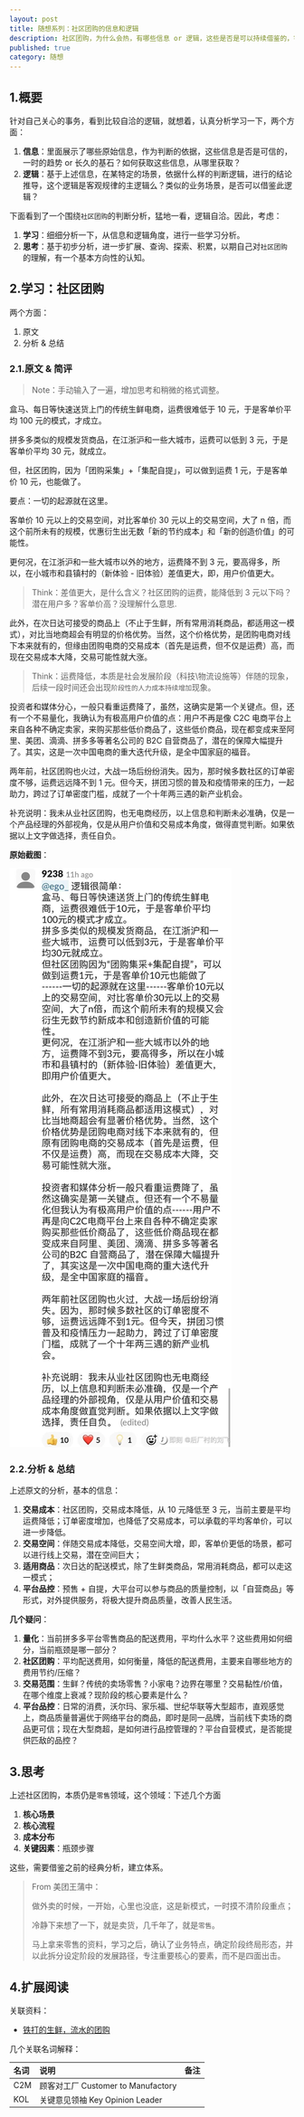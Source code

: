 ```yaml
---
layout: post
title: 随想系列：社区团购的信息和逻辑
description: 社区团购，为什么会热，有哪些信息 or 逻辑，这些是否是可以持续借鉴的，针对新生事物，如何进行相对准确的判断.
published: true
category: 随想
---
```


## 1.概要

针对自己关心的事务，看到比较自洽的逻辑，就想着，认真分析学习一下，两个方面：

1. **信息**：里面展示了哪些原始信息，作为判断的依据，这些信息是否是可信的，一时的趋势 or 长久的基石？如何获取这些信息，从哪里获取？
2. **逻辑**：基于上述信息，在某特定的场景，依据什么样的判断逻辑，进行的结论推导，这个逻辑是客观规律的主逻辑么？类似的业务场景，是否可以借鉴此逻辑？

下面看到了一个围绕`社区团购`的判断分析，猛地一看，逻辑自洽。因此，考虑：

1. **学习**：细细分析一下，从信息和逻辑角度，进行一些学习分析。
2. **思考**：基于初步分析，进一步扩展、查询、探索、积累，以期自己对`社区团购`的理解，有一个基本方向性的认知。


## 2.学习：社区团购

两个方面：

1. 原文
2. 分析 & 总结

### 2.1.原文 & 简评

> Note：手动输入了一遍，增加思考和稍微的格式调整。

盒马、每日等快速送货上门的传统生鲜电商，运费很难低于 10 元，于是客单价平均 100 元的模式，才成立。

拼多多类似的规模发货商品，在江浙沪和一些大城市，运费可以低到 3 元，于是客单价平均 30 元，就成立。

但，社区团购，因为「团购采集」+「集配自提」，可以做到运费 1 元，于是客单价 10 元，也能做了。

要点：一切的起源就在这里。

客单价 10 元以上的交易空间，对比客单价 30 元以上的交易空间，大了 n 倍，而这个前所未有的规模，优惠衍生出无数「新的节约成本」和「新的创造价值」的可能性。
 
更何况，在江浙沪和一些大城市以外的地方，运费降不到 3 元，要高得多，所以，在小城市和县镇村的（新体验 - 旧体验）差值更大，即，用户价值更大。
 
> Think：差值更大，是什么含义？社区团购的运费，能降低到 3 元以下吗？潜在用户多？客单价高？没理解什么意思.

此外，在次日达可接受的商品上（不止于生鲜，所有常用消耗商品，都适用这一模式），对比当地商超会有明显的价格优势。当然，这个价格优势，是团购电商对线下本来就有的，但缘由团购电商的交易成本（首先是运费，但不仅是运费）高，而现在交易成本大降，交易可能性就大涨。

> Think：运费降低，本质是社会发展阶段（科技\物流设施等）伴随的现象，后续一段时间还会出现`阶段性的人力成本持续增加`现象。

投资者和媒体分心，一般只看重运费降了，虽然，这确实是第一个关键点。但，还有一个不易量化，我确认为有极高用户价值的点：用户不再是像 C2C 电商平台上来自各种不确定卖家，来购买那些低价商品了，这些低价商品，现在都变成来至阿里、美团、滴滴、拼多多等著名公司的 B2C 自营商品了，潜在的保障大幅提升了。其实，这是一次中国电商的重大迭代升级，是全中国家庭的福音。

两年前，社区团购也火过，大战一场后纷纷消失。因为，那时候多数社区的订单密度不够，运费远远降不到 1 元。但今天，拼团习惯的普及和疫情带来的压力，一起助力，跨过了订单密度门槛，成就了一个十年两三遇的新产业机会。

补充说明：我未从业社区团购，也无电商经历，以上信息和判断未必准确，仅是一个产品经理的外部视角，仅是从用户价值和交易成本角度，做得直觉判断。如果依据以上文字做选择，责任自负。


**原始截图**：

![](/images/with-brain-series/group-buy-in-community-202010.jpeg)


### 2.2.分析 & 总结

上述原文的分析，基本的信息：

1. **交易成本**：社区团购，交易成本降低，从 10 元降低至 3 元，当前主要是平均运费降低；订单密度增加，也降低了交易成本，可以承载的平均客单价，可以进一步降低。
2. **交易空间**：伴随交易成本降低，交易空间大增，即，客单价更低的场景，都可以进行线上交易，潜在空间巨大；
3. **适用商品**：次日达的配送模式，除了生鲜类商品，常用消耗商品，都可以走这一模式；
4. **平台品控**：预售 + 自提，大平台可以参与商品的质量控制，以「自营商品」等形式，对外提供服务，将极大提升商品质量，改善人民生活。

**几个疑问**：

1. **量化**：当前拼多多平台零售商品的配送费用，平均什么水平？这些费用如何细分，当前瓶颈是哪一部分？
2. **社区团购**：平均配送费用，如何衡量，降低的配送费用，主要来自哪些地方的费用节约/压缩？
3. **交易范围**：生鲜？传统的卖场零售？小家电？边界在哪里？交易黏性/价值，在哪个维度上衰减？现阶段的核心要素是什么？
4. **平台品控**：日常的消费，沃尔玛、家乐福、世纪华联等大型超市，直观感觉上，商品质量普遍优于网络平台的商品，即时是同一品牌，当前线下卖场的商品更可信；现在大型商超，是如何进行品控管理的？平台自营模式，是否能提供匹敌的品控？


## 3.思考

上述社区团购，本质仍是`零售`领域，这个领域：下述几个方面

1. **核心场景**
2. **核心流程**
3. **成本分布**
4. **关键因素**：瓶颈步骤

这些，需要借鉴之前的经典分析，建立体系。

> From 美团王蒲中：
> 
> 做外卖的时候，一开始，心里也没底，这是新模式，一时摸不清阶段重点；
> 
> 冷静下来想了一下，就是卖货，几千年了，就是`零售`。
> 
> 马上拿来零售的资料，学习之后，确认了业务特点，确定阶段终局形态，并以此拆分设定阶段的发展路径，专注重要核心的要素，而不是四面出击。



## 4.扩展阅读

关联资料：

* [铁打的生鲜，流水的团购](https://wemp.app/posts/a05e67ad-8e26-4818-86b7-78d14da9aece)


几个关联名词解释：

|名词|说明|备注|
|:--|:--|:--|
|C2M|顾客对工厂 Customer to Manufactory||
|KOL|关键意见领袖 Key Opinion Leader||


